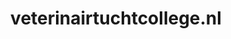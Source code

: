 ---
layout: post
title:  "veterinairtuchtcollege.nl"
internal_url:  "/dutchgov/veterinairtuchtcollege.nl.html"
categories: dutchgov
---